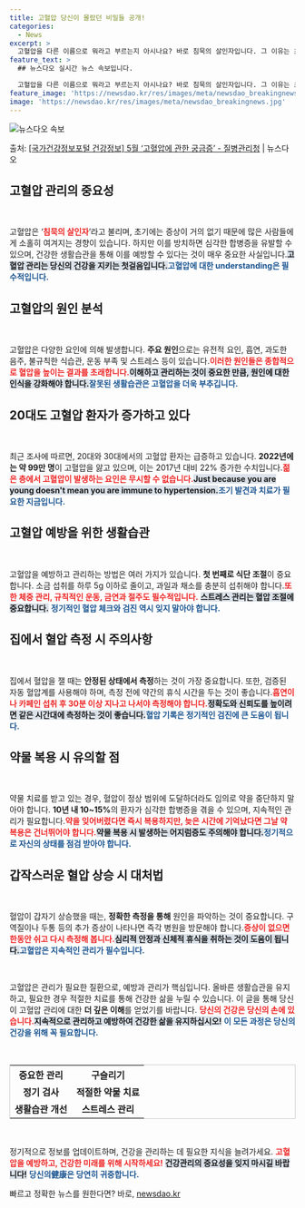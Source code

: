 ```yaml
---
title: 고혈압 당신이 몰랐던 비밀들 공개!
categories:
  - News
excerpt: >
  고혈압을 다른 이름으로 뭐라고 부르는지 아시나요? 바로 침묵의 살인자입니다. 그 이유는 초기에는 증상이 뚜렷…
feature_text: >
  ## 뉴스다오 실시간 뉴스 속보입니다.

  고혈압을 다른 이름으로 뭐라고 부르는지 아시나요? 바로 침묵의 살인자입니다. 그 이유는 초기에는 증상이 뚜렷…
feature_image: 'https://newsdao.kr/res/images/meta/newsdao_breakingnews.jpg'
image: 'https://newsdao.kr/res/images/meta/newsdao_breakingnews.jpg'
---
```


![뉴스다오 속보](https://newsdao.kr/res/images/meta/newsdao_breakingnews.jpg)

<p>출처: <a href="https://newsdao.kr/3749" rel="dofollow">[국가건강정보포털 건강정보] 5월 ‘고혈압에 관한 궁금증’ - 질병관리청</a> | 뉴스다오</p>

<h2 data-ke-size="size26">고혈압 관리의 중요성</h2>

<p data-ke-size="size16">&nbsp;</p>

고혈압은 ‘<b><span style="color: #ee2323;">침묵의 살인자</span></b>’라고 불리며, 초기에는 증상이 거의 없기 때문에 많은 사람들에게 소홀히 여겨지는 경향이 있습니다. 하지만 이를 방치하면 심각한 합병증을 유발할 수 있으며, 건강한 생활습관을 통해 이를 예방할 수 있다는 것이 매우 중요한 사실입니다.<b><span style="background-color: #21538527;">고혈압 관리는 당신의 건강을 지키는 첫걸음입니다.</span></b><b><span style="color: #1a5490;">고혈압에 대한 understanding은 필수적입니다.</span></b>

<h2 data-ke-size="size26">고혈압의 원인 분석</h2>

<p data-ke-size="size16">&nbsp;</p>

고혈압은 다양한 요인에 의해 발생합니다. <b>주요 원인</b>으로는 유전적 요인, 흡연, 과도한 음주, 불규칙한 식습관, 운동 부족 및 스트레스 등이 있습니다.<b><span style="color: #ee2323;">이러한 원인들은 종합적으로 혈압을 높이는 결과를 초래합니다.</span></b><b><span style="background-color: #21538527;">이해하고 관리하는 것이 중요한 만큼, 원인에 대한 인식을 강화해야 합니다.</span></b><b><span style="color: #1a5490;">잘못된 생활습관은 고혈압을 더욱 부추깁니다.</span></b>

<h2 data-ke-size="size26">20대도 고혈압 환자가 증가하고 있다</h2>

<p data-ke-size="size16">&nbsp;</p>

최근 조사에 따르면, 20대와 30대에서의 고혈압 환자는 급증하고 있습니다. <b>2022년에는 약 99만 명</b>이 고혈압을 앓고 있으며, 이는 2017년 대비 22% 증가한 수치입니다.<b><span style="color: #ee2323;">젊은 층에서 고혈압이 발생하는 요인은 무시할 수 없습니다.</span></b><b><span style="background-color: #21538527;">Just because you are young doesn't mean you are immune to hypertension.</span></b><b><span style="color: #1a5490;">조기 발견과 치료가 필요한 지금입니다.</span></b>

<h2 data-ke-size="size26">고혈압 예방을 위한 생활습관</h2>

<p data-ke-size="size16">&nbsp;</p>

고혈압을 예방하고 관리하는 방법은 여러 가지가 있습니다. <b>첫 번째로 식단 조절</b>이 중요합니다. 소금 섭취를 하루 5g 이하로 줄이고, 과일과 채소를 충분히 섭취해야 합니다.<b><span style="color: #ee2323;">또한 체중 관리, 규칙적인 운동, 금연과 절주도 필수적입니다.</span></b> <b><span style="background-color: #21538527;">스트레스 관리는 혈압 조절에 중요합니다.</span></b> <b><span style="color: #1a5490;">정기적인 혈압 체크와 검진 역시 잊지 말아야 합니다.</span></b>

<h2 data-ke-size="size26">집에서 혈압 측정 시 주의사항</h2>

<p data-ke-size="size16">&nbsp;</p>

집에서 혈압을 잴 때는 <b>안정된 상태에서 측정</b>하는 것이 가장 중요합니다. 또한, 검증된 자동 혈압계를 사용해야 하며, 측정 전에 약간의 휴식 시간을 두는 것이 좋습니다.<b><span style="color: #ee2323;">흡연이나 카페인 섭취 후 30분 이상 지나고 나서야 측정해야 합니다.</span></b><b><span style="background-color: #21538527;">정확도와 신뢰도를 높이려면 같은 시간대에 측정하는 것이 좋습니다.</span></b><b><span style="color: #1a5490;">혈압 기록은 정기적인 검진에 큰 도움이 됩니다.</span></b>

<h2 data-ke-size="size26">약물 복용 시 유의할 점</h2>

<p data-ke-size="size16">&nbsp;</p>

약물 치료를 받고 있는 경우, 혈압이 정상 범위에 도달하더라도 임의로 약을 중단하지 말아야 합니다. <b>10년 내 10~15%</b>의 환자가 심각한 합병증을 겪을 수 있으며, 지속적인 관리가 필요합니다.<b><span style="color: #ee2323;">약을 잊어버렸다면 즉시 복용하지만, 늦은 시간에 기억났다면 그날 약 복용은 건너뛰어야 합니다.</span></b><b><span style="background-color: #21538527;">약물 복용 시 발생하는 어지럼증도 주의해야 합니다.</span></b><b><span style="color: #1a5490;">정기적으로 자신의 상태를 점검 받아야 합니다.</span></b>

<h2 data-ke-size="size26">갑작스러운 혈압 상승 시 대처법</h2>

<p data-ke-size="size16">&nbsp;</p>

혈압이 갑자기 상승했을 때는, <b>정확한 측정을 통해</b> 원인을 파악하는 것이 중요합니다. 구역질이나 두통 등의 추가 증상이 나타나면 즉각 병원을 방문해야 합니다.<b><span style="color: #ee2323;">증상이 없으면 한동안 쉬고 다시 측정해 봅니다.</span></b><b><span style="background-color: #21538527;">심리적 안정과 신체적 휴식을 취하는 것이 도움이 됩니다.</span></b><b><span style="color: #1a5490;">고혈압은 지속적인 관리가 필수입니다.</span></b>

<p data-ke-size="size16">&nbsp;</p>

고혈압은 관리가 필요한 질환으로, 예방과 관리가 핵심입니다. 올바른 생활습관을 유지하고, 필요한 경우 적절한 치료를 통해 건강한 삶을 누릴 수 있습니다. 이 글을 통해 당신이 고혈압 관리에 대한 <b>더 깊은 이해</b>를 얻었기를 바랍니다. <b><span style="color: #ee2323;">당신의 건강은 당신의 손에 있습니다.</span></b><b><span style="background-color: #21538527;">지속적으로 관리하고 예방하여 건강한 삶을 유지하십시오!</span></b> <b><span style="color: #1a5490;">이 모든 과정은 당신의 건강을 위해 꼭 필요합니다.</span></b> 

<p data-ke-size="size16">&nbsp;</p>

<table style="border-collapse: collapse; width: 100%; border: 1px solid #ccc;">
    <tr>
        <th style="text-align: center; height: 17px;"><b>중요한 관리</b></th>
        <th style="text-align: center; height: 17px;"><b>구슬리기</b></th>
    </tr>
    <tr>
        <td style="text-align: center; height: 17px;"><b>정기 검사</b></td>
        <td style="text-align: center; height: 17px;"><b>적절한 약물 치료</b></td>
    </tr>
    <tr>
        <td style="text-align: center; height: 17px;"><b>생활습관 개선</b></td>
        <td style="text-align: center; height: 17px;"><b>스트레스 관리</b></td>
    </tr>
</table>

<p data-ke-size="size16">&nbsp;</p> 

정기적으로 정보를 업데이트하며, 건강을 관리하는 데 필요한 지식을 늘려가세요.  <b><span style="color: #ee2323;">고혈압을 예방하고, 건강한 미래를 위해 시작하세요!</span></b> <b><span style="background-color: #21538527;">건강관리의 중요성을 잊지 마시길 바랍니다!</span></b> <b><span style="color: #1a5490;">당신의健康은 당연히 귀중합니다.</span></b> 

빠르고 정확한 뉴스를 원한다면? 바로, <a href="https://newsdao.kr" rel="dofollow">newsdao.kr</a>


